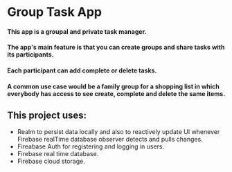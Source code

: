 # Group Task App

#### This app is a groupal and private task manager.
#### The app's main feature is that you can create groups and share tasks with its participants.
#### Each participant can add complete or delete tasks.
#### A common use case would be a family group for a shopping list in which everybody has access to see create, complete and delete the same items.

## This project uses:
- Realm to persist data locally and also to reactively update UI whenever Firebase realTime database observer detects and pulls changes.
- Fireabase Auth for registering and logging in users.
- Firebase real time database.
- Firebase cloud storage.
